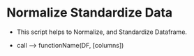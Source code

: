 # Normalize Standardize Data
- This script helps to Normalize, and Standardize Dataframe.

- call --> functionName(DF, [columns])
